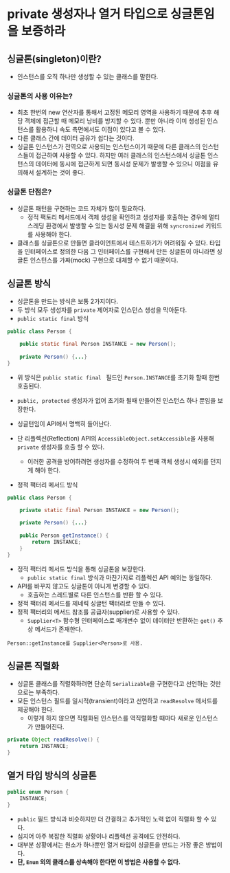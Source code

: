 # private 생성자나 열거 타입으로 싱글톤임을 보증하라

## 싱글톤(singleton)이란?

* 인스턴스를 오직 하나만 생성할 수 있는 클래스를 말한다.

### 싱글톤의 사용 이유는?

* 최초 한번의 new 연산자를 통해서 고정된 메모리 영역을 사용하기 때문에 추후 해당 객체에 접근할 때 메모리 낭비를 방지할 수 있다.
  뿐만 아니라 이미 생성된 인스턴스를 활용하니 속도 측면에서도 이점이 있다고 볼 수 있다.
* 다른 클래스 간에 데이터 공유가 쉽다는 것이다.
* 싱글톤 인스턴스가 전역으로 사용되는 인스턴스이기 때문에 다른 클래스의 인스턴스들이 접근하여 사용할 수 있다.
  하지만 여러 클래스의 인스턴스에서 싱글톤 인스턴스의 데이터에 동시에 접근하게 되면 동시성 문제가 발생할 수 있으니
  이점을 유의해서 설계하는 것이 좋다.

### 싱글톤 단점은?

* 싱글톤 패턴을 구현하는 코드 자체가 많이 필요하다.
  * 정적 팩토리 메서드에서 객체 생성을 확인하고 생성자를 호출하는 경우에 멀티스레딩 환경에서 발생할 수 있는 
    동시성 문제 해결을 위해 ```syncronized``` 키워드를 사용해야 한다.
* 클래스를 싱글톤으로 만들면 클라이언트에서 테스트하기가 어려워질 수 있다. 타입을 인터페이스로 정의한 다음 그 인터페이스를 구현해서
  만든 싱글톤이 아니라면 싱글톤 인스턴스를 가짜(mock) 구현으로 대체할 수 없기 때문이다.

## 싱글톤 방식

* 싱글톤을 만드는 방식은 보통 2가지이다.
* 두 방식 모두 생성자를 ```private``` 제어자로 인스턴스 생성을 막아둔다.
* ```public static final``` 방식
```java
public class Person {

    public static final Person INSTANCE = new Person();
    
    private Person() {...}
}
```
* 위 방식은 ```public static final ``` 필드인 ```Person.INSTANCE```를 초기화 할때 한번 호출된다. 
* ````public, protected```` 생성자가 없어 초기화 될때 만들어진 인스턴스 하나 뿐임을 보장한다.
* 싱글턴임이 API에서 명백히 들어난다.
* 단 리플렉션(Reflection) API의 ```AccessibleObject.setAccessible```을 사용해 ```private``` 생성자를 호출
  할 수 있다. 
  * 이러한 공격을 방어하려면 생성자를 수정하여 두 번째 객체 생성시 예외를 던지게 해야 한다.
  
* 정적 팩터리 메서드 방식
```java
public class Person {

    private static final Person INSTANCE = new Person();
    
    private Person() {...}
  
    public Person getInstance() {
        return INSTANCE;
    }
}
```
* 정적 팩터리 메서드 방식을 통해 싱글톤을 보장한다.
  * ```public static final``` 방식과 마찬가지로 리플렉션 API 예외는 동일하다.
* API를 바꾸지 않고도 싱글톤이 아니게 변경할 수 있다.
  * 호출하는 스레드별로 다른 인스턴스를 반환 할 수 있다.
* 정적 팩터리 메서드를 제네릭 싱글턴 팩터리로 만들 수 있다.
* 정적 팩터리의 메서드 참조를 공급자(supplier)로 사용할 수 있다.
  * ```Supplier<T>``` 함수형 인터페이스로 매개변수 없이 데이터만 반환하는 ```get()``` 추상 메서드가 존재한다.
```
Person::getInstance를 Supplier<Person>로 사용.
```

## 싱글톤 직렬화

* 싱글톤 클래스를 직렬화하려면 단순히 ```Serializable```을 구현한다고 선언하는 것만으로는 부족하다.
* 모든 인스턴스 필드를 일시적(transient)이라고 선언하고 ```readResolve``` 메서드를 제공해야 한다.
  * 이렇게 하지 않으면 직렬화된 인스턴스를 역직렬화할 때마다 새로운 인스턴스가 만들어진다.
```java
private Object readResolve() {
    return INSTANCE;
}
```

## 열거 타입 방식의 싱글톤

```java
public enum Person {
    INSTANCE;
}
```

* ```public``` 필드 방식과 비슷하지만 더 간결하고 추가적인 노력 없이 직렬화 할 수 있다.
* 심지어 아주 복잡한 직렬화 상황이나 리플렉션 공격에도 안전하다.
* 대부분 상황에서는 원소가 하나뿐인 열거 타입이 싱글톤을 만드는 가장 좋은 방법이다.
* **단, ``Enum`` 외의 클래스를 상속해야 한다면 이 방법은 사용할 수 없다.**

